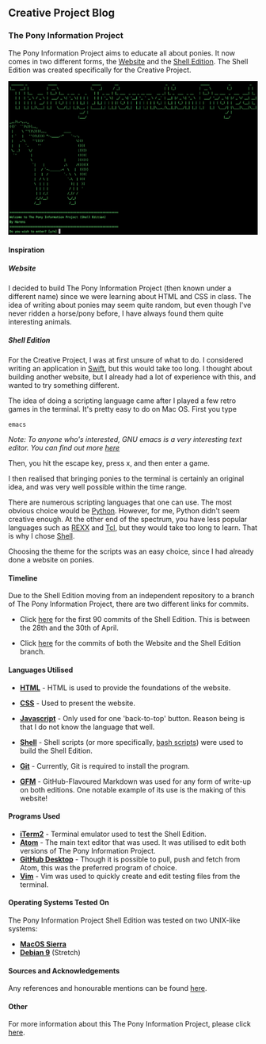 ## Creative Project Blog



### The Pony Information Project

The Pony Information Project aims to educate all about ponies. It now comes in two different forms, the [Website](https://harens.github.io/ThePonyInformationProject/) and the [Shell Edition](https://github.com/harens/ThePonyInformationProject/tree/Shell-Edition). The Shell Edition was created specifically for the Creative Project.
<!--Markdown Image Format could not be used, for image would not display on website-->
<img src="PonyTerminal.png" alt="The Pony Information Project Shell Edition">

#### Inspiration

##### Website

I decided to build The Pony Information Project (then known under a different name) since we were learning about HTML and CSS in class. The idea of writing about ponies may seem quite random, but even though I've never ridden a horse/pony before, I have always found them quite interesting animals.

##### Shell Edition

For the Creative Project, I was at first unsure of what to do. I considered writing an application in [Swift](https://swift.org), but this would take too long. I thought about building another website, but I already had a lot of experience with this, and wanted to try something different.

The idea of doing a scripting language came after I played a few retro games in the terminal. It's pretty easy to do on Mac OS. First you type

```
emacs
```
_Note: To anyone who's interested, GNU emacs is a very interesting text editor. You can find out more [here](https://www.gnu.org/software/emacs/)_

Then, you hit the escape key, press x, and then enter a game.

I then realised that bringing ponies to the terminal is certainly an original idea, and was very well possible within the time range.

There are numerous scripting languages that one can use. The most obvious choice would be [Python](https://www.python.org). However, for me, Python didn't seem creative enough. At the other end of the spectrum, you have less popular languages such as [REXX](http://www.rexxla.org) and [Tcl](https://www.tcl.tk), but they would take too long to learn. That is why I chose [Shell](https://www.shellscript.sh).

Choosing the theme for the scripts was an easy choice, since I had already done a website on ponies.

#### Timeline

Due to the Shell Edition moving from an independent repository to a branch of The Pony Information Project, there are two different links for commits.

* Click [here](https://github.com/harens/PonyInfoGuide-ShellEdition/commits/master) for the first 90 commits of the Shell Edition. This is between the 28th and the 30th of April.

* Click [here](https://github.com/harens/ThePonyInformationProject/commits/master) for the commits of both the Website and the Shell Edition branch.

#### Languages Utilised

* **[HTML](https://developer.mozilla.org/en-US/docs/Web/HTML)** - HTML is used to provide the foundations of the website.
* **[CSS](https://developer.mozilla.org/en-US/docs/Learn/CSS)** - Used to present the website.
* **[Javascript](https://developer.mozilla.org/en-US/docs/Learn/JavaScript)** - Only used for one 'back-to-top' button. Reason being is that I do not know the language that well.


* **[Shell](https://www.shellscript.sh)** - Shell scripts (or more specifically, [bash scripts](https://www.gnu.org/software/bash/)) were used to build the Shell Edition.
* **[Git](https://git-scm.com)** - Currently, Git is required to install the program.


* **[GFM](https://github.github.com/gfm/)** - GitHub-Flavoured Markdown was used for any form of write-up on both editions. One notable example of its use is the making of this website!

#### Programs Used

* **[iTerm2](https://www.iterm2.com)** - Terminal emulator used to test the Shell Edition.
* **[Atom](https://atom.io)** - The main text editor that was used. It was utilised to edit both versions of The Pony Information Project.
*  **[GitHub Desktop](https://desktop.github.com)** - Though it is possible to pull, push and fetch from Atom, this was the preferred program of choice.
* **[Vim](https://www.vim.org)** - Vim was used to quickly create and edit testing files from the terminal.

#### Operating Systems Tested On

The Pony Information Project Shell Edition was tested on two UNIX-like systems:

* **[MacOS Sierra](https://www.apple.com/lae/macos/high-sierra/)**
* **[Debian 9](https://www.debian.org)** (Stretch)

#### Sources and Acknowledgements
Any references and honourable mentions can be found [here](https://github.com/harens/ThePonyInformationProject/tree/master#contributors-and-resources).

#### Other
For more information about this The Pony Information Project, please click [here](https://github.com/harens/ThePonyInformationProject/tree/master#the-pony-information-project-).
